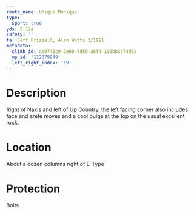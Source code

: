```yaml
---
route_name: Unique Monique
type:
  sport: true
yds: 5.12a
safety: ''
fa: Jeff Frizzell, Alan Watts 3/1991
metadata:
  climb_id: ae9741c0-2e60-4d59-a8f4-199bb3c74d6a
  mp_id: '112379949'
  left_right_index: '19'
---
```

# Description
Right of Naxis and left of Up Country, the left facing corner also includes face and arete moves and a cool bulge at the top on the usual excellent rock.

# Location
About a dozen columns right of E-Type

# Protection
Bolts
